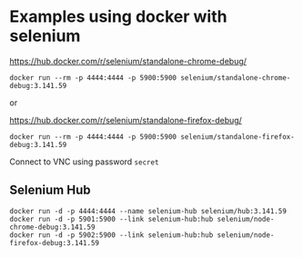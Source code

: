 # Examples using docker with selenium

https://hub.docker.com/r/selenium/standalone-chrome-debug/

    docker run --rm -p 4444:4444 -p 5900:5900 selenium/standalone-chrome-debug:3.141.59

or

https://hub.docker.com/r/selenium/standalone-firefox-debug/


    docker run --rm -p 4444:4444 -p 5900:5900 selenium/standalone-firefox-debug:3.141.59

Connect to VNC using password `secret`

## Selenium Hub

    docker run -d -p 4444:4444 --name selenium-hub selenium/hub:3.141.59
    docker run -d -p 5901:5900 --link selenium-hub:hub selenium/node-chrome-debug:3.141.59
    docker run -d -p 5902:5900 --link selenium-hub:hub selenium/node-firefox-debug:3.141.59
